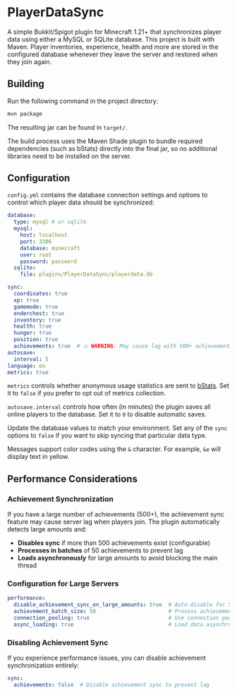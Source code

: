 # PlayerDataSync

A simple Bukkit/Spigot plugin for Minecraft 1.21+ that synchronizes player data using either a MySQL or SQLite database. This project is built with Maven.
Player inventories, experience, health and more are stored in the configured
database whenever they leave the server and restored when they join again.

## Building

Run the following command in the project directory:

```bash
mvn package
```

The resulting jar can be found in `target/`.

The build process uses the Maven Shade plugin to bundle required
dependencies (such as bStats) directly into the final jar, so no
additional libraries need to be installed on the server.

## Configuration

`config.yml` contains the database connection settings and options to control which
player data should be synchronized:

```yaml
database:
  type: mysql # or sqlite
  mysql:
    host: localhost
    port: 3306
    database: minecraft
    user: root
    password: password
  sqlite:
    file: plugins/PlayerDataSync/playerdata.db

sync:
  coordinates: true
  xp: true
  gamemode: true
  enderchest: true
  inventory: true
  health: true
  hunger: true
  position: true
  achievements: true  # ⚠️ WARNING: May cause lag with 500+ achievements
autosave:
  interval: 5
language: en
metrics: true
```

`metrics` controls whether anonymous usage statistics are sent to
[bStats](https://bstats.org/). Set it to `false` if you prefer to
opt out of metrics collection.

`autosave.interval` controls how often (in minutes) the plugin saves all online
players to the database. Set it to `0` to disable automatic saves.

Update the database values to match your environment. Set any of the `sync` options to
`false` if you want to skip syncing that particular data type.

Messages support color codes using the `&` character. For example,
`&e` will display text in yellow.

## Performance Considerations

### Achievement Synchronization
If you have a large number of achievements (500+), the achievement sync feature may cause server lag when players join. The plugin automatically detects large amounts and:

- **Disables sync** if more than 500 achievements exist (configurable)
- **Processes in batches** of 50 achievements to prevent lag
- **Loads asynchronously** for large amounts to avoid blocking the main thread

### Configuration for Large Servers
```yaml
performance:
  disable_achievement_sync_on_large_amounts: true  # Auto-disable for 500+ achievements
  achievement_batch_size: 50                       # Process achievements in batches
  connection_pooling: true                         # Use connection pooling
  async_loading: true                              # Load data asynchronously
```

### Disabling Achievement Sync
If you experience performance issues, you can disable achievement synchronization entirely:
```yaml
sync:
  achievements: false  # Disable achievement sync to prevent lag
```

